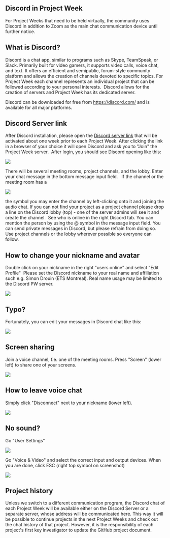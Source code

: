## Discord in Project Week 

For Project Weeks that need to be held virtually, the community uses Discord in addition to Zoom as the main chat communication device until further notice. 

## What is Discord?

Discord is a chat app, similar to programs such as Skype, TeamSpeak, or Slack. Primarily built for video gamers, it supports video calls, voice chat, and text. It offers an efficient and semipublic, forum-style community platform and allows the creation of channels devoted to specific topics. For Project Week each channel represents an individual project that can be followed according to your personal interests.  Discord allows for the creation of servers and Project Week has its dedicated server.     

Discord can be downloaded for free from https://discord.com/ and is available for all major platforms. 

## Discord Server link

After Discord installation, please open the [Discord server link](https://discord.gg/d5Q6b5ug8u) that will be activated about one week prior to each Project Week. After clicking the link in a browser of your choice it will open Discord and ask you to "Join" the Project Week server.  After login, you should see Discord opening like this:

![](https://user-images.githubusercontent.com/18140094/149007887-704b51b2-2eac-4569-a7f0-739a8e1e72d5.png)

There will be several meeting rooms, project channels, and the lobby. Enter your chat message in the bottom message input field.   If the channel or the meeting room has a  

![](https://user-images.githubusercontent.com/18140094/149000903-2a920350-2dac-4618-a02e-1ee914b19c88.png)

the symbol you may enter the channel by left-clicking onto it and joining the audio chat. If you can not find your project as a project channel please drop a line on the Discord lobby (top) - one of the server admins will see it and create the channel.  See who is online in the right Discord tab. You can mention the person by using the @ symbol in the message input field. You can send private messages in Discord, but please refrain from doing so. Use project channels or the lobby wherever possible so everyone can follow. 

## How to change your nickname and avatar

Double click on your nickname in the right "users online" and select "Edit Profile"  Please set the Discord nickname to your real name and affiliation such e.g. Simon Drouin (ETS Montreal). Real name usage may be limited to the Discord PW server.  

![](https://user-images.githubusercontent.com/18140094/149008038-20629691-db7c-424f-b849-d7c99736c9fc.png)

## Typo? 

Fortunately, you can edit your messages in Discord chat like this:

![](https://user-images.githubusercontent.com/18140094/149097744-c31e61f8-f75f-4ef5-92d7-5de0e2a5bddb.png)

## Screen sharing

Join a voice channel, f.e. one of the meeting rooms. Press "Screen" (lower left) to share one of your screens. 

![](https://user-images.githubusercontent.com/18140094/149112941-ff784625-b6bb-4c2d-9cb6-3d6a5de97515.png)

## How to leave voice chat

Simply click "Disconnect" next to your nickname (lower left). 

![](https://user-images.githubusercontent.com/18140094/149116824-c57b963f-9a3e-4b93-b967-62ee6315223d.png)

## No sound? 

Go "User Settings"

![](https://user-images.githubusercontent.com/18140094/149098173-770fe614-47fd-4352-b4cd-f01f4033901a.png)

Go "Voice & Video" and select the correct input and output devices. When you are done, click ESC (right top symbol on screenshot) 

![](https://user-images.githubusercontent.com/18140094/149098459-b0207149-5fe9-4f24-a1d9-708592ee2dd2.png)

## Project history

Unless we switch to a different communication program, the Discord chat of each Project Week will be available either on the Discord Server or a separate server, whose address will be communicated here. This way it will be possible to continue projects in the next Project Weeks and check out the chat history of that project. However, it is the responsibility of each project's first key investigator to update the GitHub project document.
